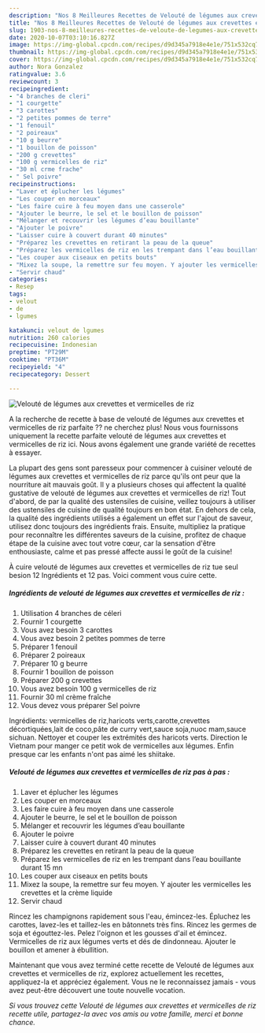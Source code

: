 ```yaml
---
description: "Nos 8 Meilleures Recettes de Velouté de légumes aux crevettes et vermicelles de riz"
title: "Nos 8 Meilleures Recettes de Velouté de légumes aux crevettes et vermicelles de riz"
slug: 1903-nos-8-meilleures-recettes-de-veloute-de-legumes-aux-crevettes-et-vermicelles-de-riz
date: 2020-10-07T03:10:16.827Z
image: https://img-global.cpcdn.com/recipes/d9d345a7918e4e1e/751x532cq70/veloute-de-legumes-aux-crevettes-et-vermicelles-de-riz-photo-principale-de-la-recette.jpg
thumbnail: https://img-global.cpcdn.com/recipes/d9d345a7918e4e1e/751x532cq70/veloute-de-legumes-aux-crevettes-et-vermicelles-de-riz-photo-principale-de-la-recette.jpg
cover: https://img-global.cpcdn.com/recipes/d9d345a7918e4e1e/751x532cq70/veloute-de-legumes-aux-crevettes-et-vermicelles-de-riz-photo-principale-de-la-recette.jpg
author: Nora Gonzalez
ratingvalue: 3.6
reviewcount: 3
recipeingredient:
- "4 branches de cleri"
- "1 courgette"
- "3 carottes"
- "2 petites pommes de terre"
- "1 fenouil"
- "2 poireaux"
- "10 g beurre"
- "1 bouillon de poisson"
- "200 g crevettes"
- "100 g vermicelles de riz"
- "30 ml crme frache"
- " Sel poivre"
recipeinstructions:
- "Laver et éplucher les légumes"
- "Les couper en morceaux"
- "Les faire cuire à feu moyen dans une casserole"
- "Ajouter le beurre, le sel et le bouillon de poisson"
- "Mélanger et recouvrir les légumes d’eau bouillante"
- "Ajouter le poivre"
- "Laisser cuire à couvert durant 40 minutes"
- "Préparez les crevettes en retirant la peau de la queue"
- "Préparez les vermicelles de riz en les trempant dans l’eau bouillante durant 15 mn"
- "Les couper aux ciseaux en petits bouts"
- "Mixez la soupe, la remettre sur feu moyen. Y ajouter les vermicelles les crevettes et la crème liquide"
- "Servir chaud"
categories:
- Resep
tags:
- velout
- de
- lgumes

katakunci: velout de lgumes 
nutrition: 260 calories
recipecuisine: Indonesian
preptime: "PT29M"
cooktime: "PT36M"
recipeyield: "4"
recipecategory: Dessert

---
```



![Velouté de légumes aux crevettes et vermicelles de riz](https://img-global.cpcdn.com/recipes/d9d345a7918e4e1e/751x532cq70/veloute-de-legumes-aux-crevettes-et-vermicelles-de-riz-photo-principale-de-la-recette.jpg)

A la recherche de recette à base de velouté de légumes aux crevettes et vermicelles de riz parfaite ?? ne cherchez plus! Nous vous fournissons uniquement la recette parfaite velouté de légumes aux crevettes et vermicelles de riz ici. Nous avons également une grande variété de recettes à essayer.

La plupart des gens sont paresseux pour commencer à cuisiner velouté de légumes aux crevettes et vermicelles de riz parce qu'ils ont peur que la nourriture ait mauvais goût. Il y a plusieurs choses qui affectent la qualité gustative de velouté de légumes aux crevettes et vermicelles de riz! Tout d'abord, de par la qualité des ustensiles de cuisine, veillez toujours à utiliser des ustensiles de cuisine de qualité toujours en bon état. En dehors de cela, la qualité des ingrédients utilisés a également un effet sur l'ajout de saveur, utilisez donc toujours des ingrédients frais. Ensuite, multipliez la pratique pour reconnaître les différentes saveurs de la cuisine, profitez de chaque étape de la cuisine avec tout votre cœur, car la sensation d'être enthousiaste, calme et pas pressé affecte aussi le goût de la cuisine!

<!--inarticleads1-->

À cuire velouté de légumes aux crevettes et vermicelles de riz tue seul besion 12 Ingrédients et 12 pas. Voici comment vous cuire cette.

##### Ingrédients de velouté de légumes aux crevettes et vermicelles de riz :

1. Utilisation 4 branches de céleri
1. Fournir 1 courgette
1. Vous avez besoin 3 carottes
1. Vous avez besoin 2 petites pommes de terre
1. Préparer 1 fenouil
1. Préparer 2 poireaux
1. Préparer 10 g beurre
1. Fournir 1 bouillon de poisson
1. Préparer 200 g crevettes
1. Vous avez besoin 100 g vermicelles de riz
1. Fournir 30 ml crème fraîche
1. Vous devez vous préparer  Sel poivre


Ingrédients: vermicelles de riz,haricots verts,carotte,crevettes décortiquées,lait de coco,pâte de curry vert,sauce soja,nuoc mam,sauce sichuan. Nettoyer et couper les extrémités des haricots verts. Direction le Vietnam pour manger ce petit wok de vermicelles aux légumes. Enfin presque car les enfants n&#39;ont pas aimé les shiitake. 

<!--inarticleads2-->

##### Velouté de légumes aux crevettes et vermicelles de riz pas à pas :

1. Laver et éplucher les légumes
1. Les couper en morceaux
1. Les faire cuire à feu moyen dans une casserole
1. Ajouter le beurre, le sel et le bouillon de poisson
1. Mélanger et recouvrir les légumes d’eau bouillante
1. Ajouter le poivre
1. Laisser cuire à couvert durant 40 minutes
1. Préparez les crevettes en retirant la peau de la queue
1. Préparez les vermicelles de riz en les trempant dans l’eau bouillante durant 15 mn
1. Les couper aux ciseaux en petits bouts
1. Mixez la soupe, la remettre sur feu moyen. Y ajouter les vermicelles les crevettes et la crème liquide
1. Servir chaud


Rincez les champignons rapidement sous l&#39;eau, émincez-les. Épluchez les carottes, lavez-les et taillez-les en bâtonnets très fins. Rincez les germes de soja et égouttez-les. Pelez l&#39;oignon et les gousses d&#39;ail et émincez. Vermicelles de riz aux légumes verts et dés de dindonneau. Ajouter le bouillon et amener à ébullition. 

<!--inarticleads1-->

<p>
Maintenant que vous avez terminé cette recette de Velouté de légumes aux crevettes et vermicelles de riz, explorez actuellement les recettes, appliquez-la et appréciez également. Vous ne le reconnaissez jamais - vous avez peut-être découvert une toute nouvelle vocation.
</p>

<p>
<i>Si vous trouvez cette Velouté de légumes aux crevettes et vermicelles de riz recette utile, partagez-la avec vos amis ou votre famille, merci et bonne chance.</i>
</p>
